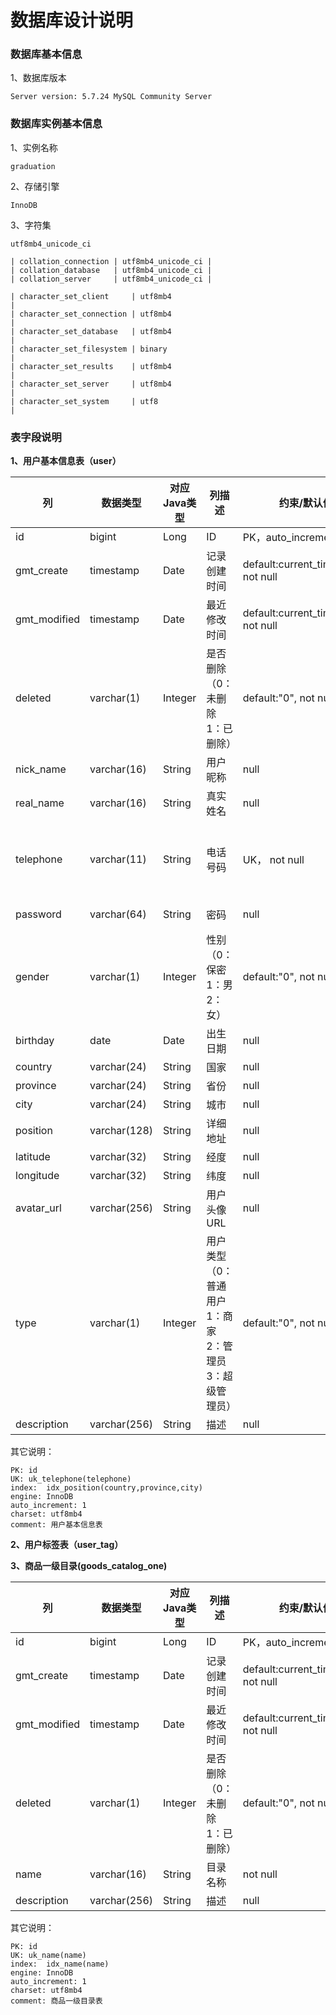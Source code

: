 
# 数据库设计说明

### 数据库基本信息

1、数据库版本

    Server version: 5.7.24 MySQL Community Server
    
### 数据库实例基本信息

1、实例名称

    graduation
    
2、存储引擎

    InnoDB
    
3、字符集

    utf8mb4_unicode_ci
    
    | collation_connection | utf8mb4_unicode_ci |
    | collation_database   | utf8mb4_unicode_ci |
    | collation_server     | utf8mb4_unicode_ci |
    
    | character_set_client     | utf8mb4                                      |
    | character_set_connection | utf8mb4                                      |
    | character_set_database   | utf8mb4                                      |
    | character_set_filesystem | binary                                       |
    | character_set_results    | utf8mb4                                      |
    | character_set_server     | utf8mb4                                      |
    | character_set_system     | utf8                                         |
    
### 表字段说明

**1、用户基本信息表（user）**

| 列 | 数据类型 | 对应Java类型 | 列描述 | 约束/默认值 | 备注 |
| ------- | ------- | ------- | ------- | ------- | ------- |
|   id          |   bigint      |   Long        |   ID      | PK，auto_increment   |   |
|   gmt_create  |   timestamp   |   Date        |   记录创建时间  |    default:current_timestamp, not null |  |
|   gmt_modified    |   timestamp   |   Date    |   最近修改时间  |   default:current_timestamp, not null |   |
|   deleted     |   varchar(1)  |   Integer     |   是否删除（0：未删除  1：已删除）     |  default:"0", not null   | 所有数据采用逻辑删除   |
|   nick_name    |   varchar(16) |   String  |   用户昵称    |   null    |   |
|   real_name   |   varchar(16) |   String  |   真实姓名    |   null    |   |
|   telephone   |   varchar(11) |   String  |   电话号码    |   UK， not null    | 采用电话号码进行登录  |
|   password    |   varchar(64) |   String  |   密码      |   null    |   MD5值    |
|   gender      |   varchar(1)  |   Integer |   性别（0：保密 1：男 2：女）    |   default:"0", not null   |   后台采用枚举类替换   |
|   birthday    |   date    |   Date    |   出生日期    |   null    |   |
|   country     |   varchar(24) |   String  |   国家  |   null    |       |
|   province    |   varchar(24) |   String  |   省份  |   null    |   |
|   city    |   varchar(24) |   String  |   城市  |   null    |   |
|   position    |   varchar(128) |   String  |   详细地址  |   null    |   |
|   latitude    |   varchar(32) |   String  |   经度  |   null    |   |
|   longitude    |   varchar(32) |   String  |   纬度  |   null    |   |
|   avatar_url  |   varchar(256)    |   String  |   用户头像URL |   null    |   |
|   type    |   varchar(1)  |   Integer |   用户类型（0：普通用户 1：商家 2：管理员 3：超级管理员） | default:"0", not null  |  |
|   description |   varchar(256)    |   String  |   描述  |   null    |   |

其它说明：

    PK: id
    UK: uk_telephone(telephone)
    index:  idx_position(country,province,city)
    engine: InnoDB
    auto_increment: 1
    charset: utf8mb4
    comment: 用户基本信息表
    
**2、用户标签表（user_tag）**
    
**3、商品一级目录(goods_catalog_one)**

| 列 | 数据类型 | 对应Java类型 | 列描述 | 约束/默认值 | 备注 |
| ------- | ------- | ------- | ------- | ------- | ------- |
|   id          |   bigint      |   Long        |   ID      | PK，auto_increment   |   |
|   gmt_create  |   timestamp   |   Date        |   记录创建时间  |    default:current_timestamp, not null |  |
|   gmt_modified    |   timestamp   |   Date    |   最近修改时间  |   default:current_timestamp, not null |   |
|   deleted     |   varchar(1)  |   Integer     |   是否删除（0：未删除  1：已删除）     |  default:"0", not null   | 逻辑删除   |
|   name    |   varchar(16) |   String  |   目录名称    |   not null    |   |
|   description |   varchar(256)    |   String  |   描述  |   null    |   |

其它说明：

    PK: id
    UK: uk_name(name)
    index:  idx_name(name)
    engine: InnoDB
    auto_increment: 1
    charset: utf8mb4
    comment: 商品一级目录表






